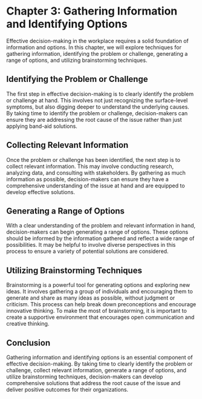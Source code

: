Chapter 3: Gathering Information and Identifying Options
========================================================

Effective decision-making in the workplace requires a solid foundation of information and options. In this chapter, we will explore techniques for gathering information, identifying the problem or challenge, generating a range of options, and utilizing brainstorming techniques.

Identifying the Problem or Challenge
------------------------------------

The first step in effective decision-making is to clearly identify the problem or challenge at hand. This involves not just recognizing the surface-level symptoms, but also digging deeper to understand the underlying causes. By taking time to identify the problem or challenge, decision-makers can ensure they are addressing the root cause of the issue rather than just applying band-aid solutions.

Collecting Relevant Information
-------------------------------

Once the problem or challenge has been identified, the next step is to collect relevant information. This may involve conducting research, analyzing data, and consulting with stakeholders. By gathering as much information as possible, decision-makers can ensure they have a comprehensive understanding of the issue at hand and are equipped to develop effective solutions.

Generating a Range of Options
-----------------------------

With a clear understanding of the problem and relevant information in hand, decision-makers can begin generating a range of options. These options should be informed by the information gathered and reflect a wide range of possibilities. It may be helpful to involve diverse perspectives in this process to ensure a variety of potential solutions are considered.

Utilizing Brainstorming Techniques
----------------------------------

Brainstorming is a powerful tool for generating options and exploring new ideas. It involves gathering a group of individuals and encouraging them to generate and share as many ideas as possible, without judgment or criticism. This process can help break down preconceptions and encourage innovative thinking. To make the most of brainstorming, it is important to create a supportive environment that encourages open communication and creative thinking.

Conclusion
----------

Gathering information and identifying options is an essential component of effective decision-making. By taking time to clearly identify the problem or challenge, collect relevant information, generate a range of options, and utilize brainstorming techniques, decision-makers can develop comprehensive solutions that address the root cause of the issue and deliver positive outcomes for their organizations.
